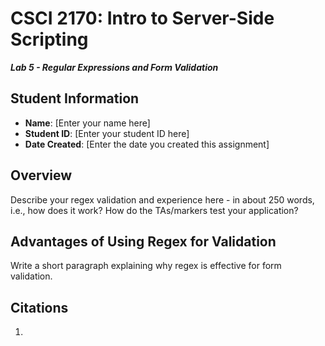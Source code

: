 # CSCI 2170: Intro to Server-Side Scripting

**_Lab 5 - Regular Expressions and Form Validation_**

## Student Information

- **Name**: [Enter your name here]
- **Student ID**: [Enter your student ID here]
- **Date Created**: [Enter the date you created this assignment]

## Overview

Describe your regex validation and experience here - in about 250 words, i.e., how does it work? How do the TAs/markers test your application?

## Advantages of Using Regex for Validation

Write a short paragraph explaining why regex is effective for form validation.

## Citations

1.
